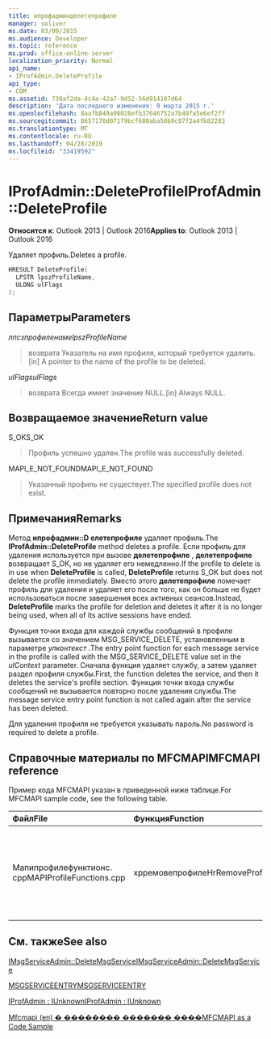 ```yaml
---
title: ипрофадминделетепрофиле
manager: soliver
ms.date: 03/09/2015
ms.audience: Developer
ms.topic: reference
ms.prod: office-online-server
localization_priority: Normal
api_name:
- IProfAdmin.DeleteProfile
api_type:
- COM
ms.assetid: 730af2da-4c4a-42a7-9d52-56d914107d64
description: 'Дата последнего изменения: 9 марта 2015 г.'
ms.openlocfilehash: 8aafb849a98028efb37646752a7b49fa5e6ef2ff
ms.sourcegitcommit: 8657170d071f9bcf680aba50b9c07f2a4fb82283
ms.translationtype: MT
ms.contentlocale: ru-RU
ms.lasthandoff: 04/28/2019
ms.locfileid: "33419592"
---
```

# <a name="iprofadmindeleteprofile"></a><span data-ttu-id="d7cad-103">IProfAdmin::DeleteProfile</span><span class="sxs-lookup"><span data-stu-id="d7cad-103">IProfAdmin::DeleteProfile</span></span>

  
  
<span data-ttu-id="d7cad-104">**Относится к**: Outlook 2013 | Outlook 2016</span><span class="sxs-lookup"><span data-stu-id="d7cad-104">**Applies to**: Outlook 2013 | Outlook 2016</span></span> 
  
<span data-ttu-id="d7cad-105">Удаляет профиль.</span><span class="sxs-lookup"><span data-stu-id="d7cad-105">Deletes a profile.</span></span>
  
```cpp
HRESULT DeleteProfile(
  LPSTR lpszProfileName,
  ULONG ulFlags
);
```

## <a name="parameters"></a><span data-ttu-id="d7cad-106">Параметры</span><span class="sxs-lookup"><span data-stu-id="d7cad-106">Parameters</span></span>

 <span data-ttu-id="d7cad-107">_лпсзпрофиленаме_</span><span class="sxs-lookup"><span data-stu-id="d7cad-107">_lpszProfileName_</span></span>
  
> <span data-ttu-id="d7cad-108">возврата Указатель на имя профиля, который требуется удалить.</span><span class="sxs-lookup"><span data-stu-id="d7cad-108">[in] A pointer to the name of the profile to be deleted.</span></span>
    
 <span data-ttu-id="d7cad-109">_ulFlags_</span><span class="sxs-lookup"><span data-stu-id="d7cad-109">_ulFlags_</span></span>
  
> <span data-ttu-id="d7cad-110">возврата Всегда имеет значение NULL.</span><span class="sxs-lookup"><span data-stu-id="d7cad-110">[in] Always NULL.</span></span> 
    
## <a name="return-value"></a><span data-ttu-id="d7cad-111">Возвращаемое значение</span><span class="sxs-lookup"><span data-stu-id="d7cad-111">Return value</span></span>

<span data-ttu-id="d7cad-112">S_OK</span><span class="sxs-lookup"><span data-stu-id="d7cad-112">S_OK</span></span> 
  
> <span data-ttu-id="d7cad-113">Профиль успешно удален.</span><span class="sxs-lookup"><span data-stu-id="d7cad-113">The profile was successfully deleted.</span></span>
    
<span data-ttu-id="d7cad-114">MAPI_E_NOT_FOUND</span><span class="sxs-lookup"><span data-stu-id="d7cad-114">MAPI_E_NOT_FOUND</span></span> 
  
> <span data-ttu-id="d7cad-115">Указанный профиль не существует.</span><span class="sxs-lookup"><span data-stu-id="d7cad-115">The specified profile does not exist.</span></span>
    
## <a name="remarks"></a><span data-ttu-id="d7cad-116">Примечания</span><span class="sxs-lookup"><span data-stu-id="d7cad-116">Remarks</span></span>

<span data-ttu-id="d7cad-117">Метод **ипрофадмин::D елетепрофиле** удаляет профиль.</span><span class="sxs-lookup"><span data-stu-id="d7cad-117">The **IProfAdmin::DeleteProfile** method deletes a profile.</span></span> <span data-ttu-id="d7cad-118">Если профиль для удаления используется при вызове **делетепрофиле** , **делетепрофиле** возвращает S_OK, но не удаляет его немедленно.</span><span class="sxs-lookup"><span data-stu-id="d7cad-118">If the profile to delete is in use when **DeleteProfile** is called, **DeleteProfile** returns S_OK but does not delete the profile immediately.</span></span> <span data-ttu-id="d7cad-119">Вместо этого **делетепрофиле** помечает профиль для удаления и удаляет его после того, как он больше не будет использоваться после завершения всех активных сеансов.</span><span class="sxs-lookup"><span data-stu-id="d7cad-119">Instead, **DeleteProfile** marks the profile for deletion and deletes it after it is no longer being used, when all of its active sessions have ended.</span></span> 
  
<span data-ttu-id="d7cad-120">Функция точки входа для каждой службы сообщений в профиле вызывается со значением MSG_SERVICE_DELETE, установленным в параметре _улконтекст_ .</span><span class="sxs-lookup"><span data-stu-id="d7cad-120">The entry point function for each message service in the profile is called with the MSG_SERVICE_DELETE value set in the  _ulContext_ parameter.</span></span> <span data-ttu-id="d7cad-121">Сначала функция удаляет службу, а затем удаляет раздел профиля службы.</span><span class="sxs-lookup"><span data-stu-id="d7cad-121">First, the function deletes the service, and then it deletes the service's profile section.</span></span> <span data-ttu-id="d7cad-122">Функция точки входа службы сообщений не вызывается повторно после удаления службы.</span><span class="sxs-lookup"><span data-stu-id="d7cad-122">The message service entry point function is not called again after the service has been deleted.</span></span> 
  
<span data-ttu-id="d7cad-123">Для удаления профиля не требуется указывать пароль.</span><span class="sxs-lookup"><span data-stu-id="d7cad-123">No password is required to delete a profile.</span></span>
  
## <a name="mfcmapi-reference"></a><span data-ttu-id="d7cad-124">Справочные материалы по MFCMAPI</span><span class="sxs-lookup"><span data-stu-id="d7cad-124">MFCMAPI reference</span></span>

<span data-ttu-id="d7cad-125">Пример кода MFCMAPI указан в приведенной ниже таблице.</span><span class="sxs-lookup"><span data-stu-id="d7cad-125">For MFCMAPI sample code, see the following table.</span></span>
  
|<span data-ttu-id="d7cad-126">**Файл**</span><span class="sxs-lookup"><span data-stu-id="d7cad-126">**File**</span></span>|<span data-ttu-id="d7cad-127">**Функция**</span><span class="sxs-lookup"><span data-stu-id="d7cad-127">**Function**</span></span>|<span data-ttu-id="d7cad-128">**Примечание**</span><span class="sxs-lookup"><span data-stu-id="d7cad-128">**Comment**</span></span>|
|:-----|:-----|:-----|
|<span data-ttu-id="d7cad-129">Мапипрофилефунктионс. cpp</span><span class="sxs-lookup"><span data-stu-id="d7cad-129">MAPIProfileFunctions.cpp</span></span>  <br/> |<span data-ttu-id="d7cad-130">хрремовепрофиле</span><span class="sxs-lookup"><span data-stu-id="d7cad-130">HrRemoveProfile</span></span>  <br/> |<span data-ttu-id="d7cad-131">MFCMAPI использует метод **ипрофадмин::D елетепрофиле** для удаления выбранного профиля.</span><span class="sxs-lookup"><span data-stu-id="d7cad-131">MFCMAPI uses the **IProfAdmin::DeleteProfile** method to delete the selected profile.</span></span>  <br/> |
   
## <a name="see-also"></a><span data-ttu-id="d7cad-132">См. также</span><span class="sxs-lookup"><span data-stu-id="d7cad-132">See also</span></span>



[<span data-ttu-id="d7cad-133">IMsgServiceAdmin::DeleteMsgService</span><span class="sxs-lookup"><span data-stu-id="d7cad-133">IMsgServiceAdmin::DeleteMsgService</span></span>](imsgserviceadmin-deletemsgservice.md)
  
[<span data-ttu-id="d7cad-134">MSGSERVICEENTRY</span><span class="sxs-lookup"><span data-stu-id="d7cad-134">MSGSERVICEENTRY</span></span>](msgserviceentry.md)
  
[<span data-ttu-id="d7cad-135">IProfAdmin : IUnknown</span><span class="sxs-lookup"><span data-stu-id="d7cad-135">IProfAdmin : IUnknown</span></span>](iprofadminiunknown.md)


[<span data-ttu-id="d7cad-136">Mfcmapi (en) � �������� ������� ����</span><span class="sxs-lookup"><span data-stu-id="d7cad-136">MFCMAPI as a Code Sample</span></span>](mfcmapi-as-a-code-sample.md)

